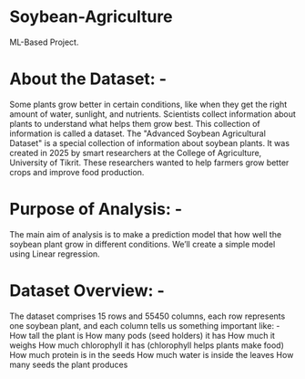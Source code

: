 # Soybean-Agriculture
ML-Based Project.
# About the Dataset: -
Some plants grow better in certain conditions, like when they get the right amount of water, sunlight, and nutrients. Scientists collect information about plants to understand what helps them grow best. This collection of information is called a dataset.
The "Advanced Soybean Agricultural Dataset" is a special collection of information about soybean plants. It was created in 2025 by smart researchers at the College of Agriculture, University of Tikrit. These researchers wanted to help farmers grow better crops and improve food production.
# Purpose of Analysis: -
The main aim of analysis is to make a prediction model that how well the soybean plant grow in different conditions. We’ll create a simple model using Linear regression.
# Dataset Overview: -
The dataset comprises 15 rows and 55450 columns, each row represents one soybean plant, and each column tells us something important like: - 
How tall the plant is
How many pods (seed holders) it has
How much it weighs
How much chlorophyll it has (chlorophyll helps plants make food)
How much protein is in the seeds
How much water is inside the leaves
How many seeds the plant produces
